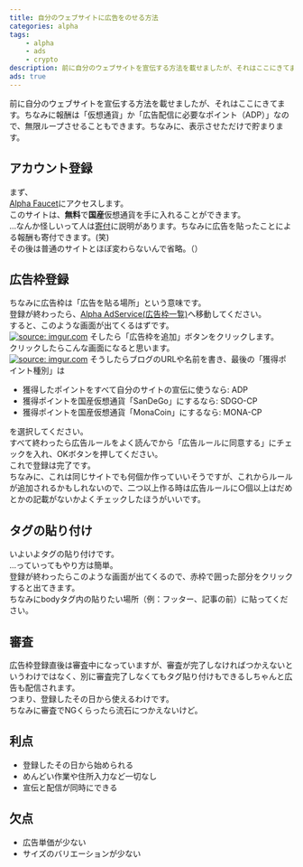 ```yaml
---
title: 自分のウェブサイトに広告をのせる方法
categories: alpha
tags: 
    - alpha
    - ads
    - crypto
description: 前に自分のウェブサイトを宣伝する方法を載せましたが、それはここにきてます。ちなみに報酬は「仮想通貨」か「広告配信に必要なポイント（ADP）」なので、無限ループさせることもできます。ちなみに、表示させただけで貯まります。
ads: true
---
```


前に自分のウェブサイトを宣伝する方法を載せましたが、それはここにきてます。ちなみに報酬は「仮想通貨」か「広告配信に必要なポイント（ADP）」なので、無限ループさせることもできます。ちなみに、表示させただけで貯まります。<br>

<h2>アカウント登録</h2>
まず、<br>
<a href="https://alpha.information-portal.net/index.php?a=1951">Alpha Faucet</a>にアクセスします。<br>
このサイトは、<b>無料</b>で<b>国産</b>仮想通貨を手に入れることができます。<br>
...なんか怪しいって人は<a href="https://linuxcodevserver.github.io/donate/">寄付</a>に説明があります。ちなみに広告を貼ったことによる報酬も寄付できます。(笑)<br>
その後は普通のサイトとほぼ変わらないんで省略。（）<br>
<h2>広告枠登録</h2>
ちなみに広告枠は「広告を貼る場所」という意味です。<br>
登録が終わったら、<a href="https://aas.information-portal.net/configptn.php">Alpha AdService(広告枠一覧)</a>へ移動してください。<br>
すると、このような画面が出てくるはずです。<br>
<a href="https://imgur.com/a3GFVb6"><img src="https://i.imgur.com/a3GFVb6.png" title="source: imgur.com" /></a>
そしたら「広告枠を追加」ボタンをクリックします。<br>
クリックしたらこんな画面になると思います。<br>
<a href="https://imgur.com/L2kSN3A"><img src="https://i.imgur.com/L2kSN3A.png" title="source: imgur.com" /></a>
そうしたらブログのURLや名前を書き、最後の「獲得ポイント種別」は<br>
<ul>
  <li>獲得したポイントをすべて自分のサイトの宣伝に使うなら: ADP</li>
  <li>獲得ポイントを国産仮想通貨「SanDeGo」にするなら: SDGO-CP</li>
  <li>獲得ポイントを国産仮想通貨「MonaCoin」にするなら: MONA-CP</li>
</ul>
を選択してください。<br>
すべて終わったら広告ルールをよく読んでから「広告ルールに同意する」にチェックを入れ、OKボタンを押してください。<br>
これで登録は完了です。<br>
ちなみに、これは同じサイトでも何個か作っていいそうですが、これからルールが追加されるかもしれないので、二つ以上作る時は広告ルールに○個以上はだめとかの記載がないかよくチェックしたほうがいいです。<br>
<h2>タグの貼り付け</h2>
いよいよタグの貼り付けです。<br>
...っていってもやり方は簡単。<br>
登録が終わったらこのような画面が出てくるので、赤枠で囲った部分をクリックすると出てきます。<br>
ちなみにbodyタグ内の貼りたい場所（例：フッター、記事の前）に貼ってください。<br>
<h2>審査</h2>
広告枠登録直後は審査中になっていますが、審査が完了しなければつかえないというわけではなく、別に審査完了しなくてもタグ貼り付けもできるしちゃんと広告も配信されます。<br>
つまり、登録したその日から使えるわけです。<br>
ちなみに審査でNGくらったら流石につかえないけど。<br>
<h2>利点</h2>
<ul>
  <li>登録したその日から始められる</li>
  <li>めんどい作業や住所入力など一切なし</li>
  <li>宣伝と配信が同時にできる</li>
</ul>
<h2>欠点</h2>
<ul>
  <li>広告単価が少ない</li>
  <li>サイズのバリエーションが少ない</li>
</ul>